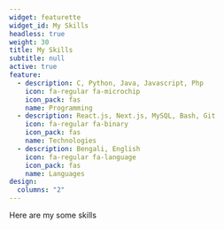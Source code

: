 ```yaml
---
widget: featurette
widget_id: My Skills
headless: true
weight: 30
title: My Skills
subtitle: null
active: true
feature:
  - description: C, Python, Java, Javascript, Php
    icon: fa-regular fa-microchip
    icon_pack: fas
    name: Programming
  - description: React.js, Next.js, MySQL, Bash, Git 
    icon: fa-regular fa-binary
    icon_pack: fas
    name: Technologies
  - description: Bengali, English
    icon: fa-regular fa-language
    icon_pack: fas
    name: Languages
design:
  columns: "2"
---
```

Here are my some skills

